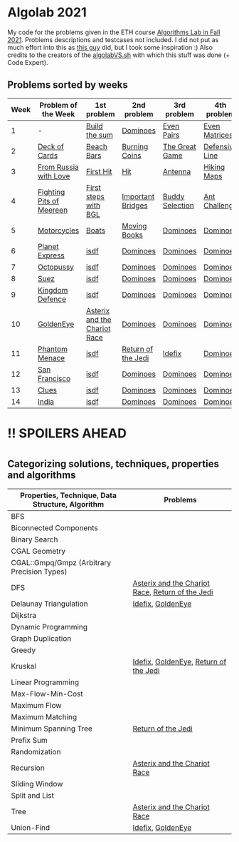 # Algolab 2021
My code for the problems given in the ETH course [Algorithms Lab in Fall 2021](https://www.cadmo.ethz.ch/education/lectures/HS21/algolab/index.html). Problems descriptions and testcases not included. I did not put as much effort into this as [this guy](https://github.com/simon-hrabec/algolab-2020) did, but I took some inspiration :) Also credits to the creators of the [algolabVS.sh](algolabVS.sh) with which this stuff was done (+ Code Expert).


## Problems sorted by weeks
| Week | Problem of the Week                          | 1st problem                                                                  | 2nd problem                                              | 3rd problem                       | 4th problem                 |
| ---- | -------------------------------------------- | ---------------------------------------------------------------------------- | -------------------------------------------------------- | --------------------------------- | --------------------------- |
| 1    | -                                            | [Build the sum](problems/)                                                   | [Dominoes](problems/)                                    | [Even Pairs](problems/)           | [Even Matrices](problems/)  |
| 2    | [Deck of Cards](problems/)                   | [Beach Bars](problems/)                                                      | [Burning Coins](problems/)                               | [The Great Game](problems/)       | [Defensive Line](problems/) |
| 3    | [From Russia with Love](problems/)           | [First Hit](problems/)                                                       | [Hit](problems/)                                         | [Antenna](problems/)              | [Hiking Maps](problems/)    |
| 4    | [Fighting Pits of Meereen](problems/)        | [First steps with BGL](problems/)                                            | [Important Bridges](problems/)                           | [Buddy Selection](problems/)      | [Ant Challenge](problems/)  |
| 5    | [Motorcycles](problems/)                     | [Boats](problems/)                                                           | [Moving Books](problems/)                                | [Dominoes](problems/)             | [Dominoes](problems/)       |
| 6    | [Planet Express](problems/)                  | [isdf](problems/)                                                            | [Dominoes](problems/)                                    | [Dominoes](problems/)             | [Dominoes](problems/)       |
| 7    | [Octopussy](problems/)                       | [isdf](problems/)                                                            | [Dominoes](problems/)                                    | [Dominoes](problems/)             | [Dominoes](problems/)       |
| 8    | [Suez](problems/)                            | [isdf](problems/)                                                            | [Dominoes](problems/)                                    | [Dominoes](problems/)             | [Dominoes](problems/)       |
| 9    | [Kingdom Defence](problems/)                 | [isdf](problems/)                                                            | [Dominoes](problems/)                                    | [Dominoes](problems/)             | [Dominoes](problems/)       |
| 10   | [GoldenEye](problems/week10-potw-goldeneye/) | [Asterix and the Chariot Race](problems/week10-asterix_and_the_chariot_race) | [Dominoes](problems/)                                    | [Dominoes](problems/)             | [Dominoes](problems/)       |
| 11   | [Phantom Menace](problems/)                  | [isdf](problems/)                                                            | [Return of the Jedi](problems/week11-return_of_the_jedi) | [Idefix](problems/week11-idefix/) | [Dominoes](problems/)       |
| 12   | [San Francisco](problems/)                   | [isdf](problems/)                                                            | [Dominoes](problems/)                                    | [Dominoes](problems/)             | [Dominoes](problems/)       |
| 13   | [Clues](problems/)                           | [isdf](problems/)                                                            | [Dominoes](problems/)                                    | [Dominoes](problems/)             | [Dominoes](problems/)       |
| 14   | [India](problems/)                           | [isdf](problems/)                                                            | [Dominoes](problems/)                                    | [Dominoes](problems/)             | [Dominoes](problems/)       |


# !! SPOILERS AHEAD
# 
# 

## Categorizing solutions, techniques, properties and algorithms
| Properties, Technique, Data Structure, Algorithm | Problems                                                                                                                                  |
| ------------------------------------------------ | ----------------------------------------------------------------------------------------------------------------------------------------- |
| BFS                                              |                                                                                                                                           |
| Biconnected Components                           |                                                                                                                                           |
| Binary Search                                    |                                                                                                                                           |
| CGAL Geometry                                    |                                                                                                                                           |
| CGAL::Gmpq/Gmpz (Arbitrary Precision Types)      |                                                                                                                                           |
| DFS                                              | [Asterix and the Chariot Race](problems/week10-asterix_and_the_chariot_race), [Return of the Jedi](problems/week11-return_of_the_jedi)    |
| Delaunay Triangulation                           | [Idefix](problems/week11-idefix/), [GoldenEye](problems/week10-potw-goldeneye/)                                                           |
| Dijkstra                                         |                                                                                                                                           |
| Dynamic Programming                              |                                                                                                                                           |
| Graph Duplication                                |                                                                                                                                           |
| Greedy                                           |                                                                                                                                           |
| Kruskal                                          | [Idefix](problems/week11-idefix/), [GoldenEye](problems/week10-potw-goldeneye/), [Return of the Jedi](problems/week11-return_of_the_jedi) |
| Linear Programming                               |                                                                                                                                           |
| Max-Flow-Min-Cost                                |                                                                                                                                           |
| Maximum Flow                                     |                                                                                                                                           |
| Maximum Matching                                 |                                                                                                                                           |
| Minimum Spanning Tree                            | [Return of the Jedi](problems/week11-return_of_the_jedi)                                                                                  |
| Prefix Sum                                       |                                                                                                                                           |
| Randomization                                    |                                                                                                                                           |
| Recursion                                        | [Asterix and the Chariot Race](problems/week10-asterix_and_the_chariot_race)                                                              |
| Sliding Window                                   |                                                                                                                                           |
| Split and List                                   |                                                                                                                                           |
| Tree                                             | [Asterix and the Chariot Race](problems/week10-asterix_and_the_chariot_race)                                                              |
| Union-Find                                       | [Idefix](problems/week11-idefix/), [GoldenEye](problems/week10-potw-goldeneye/)                                                           |